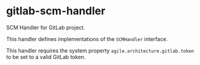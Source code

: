 # gitlab-scm-handler

SCM Handler for GitLab project.

This handler defines implementations of the `SCMHandler` interface.

This handler requires the system property `agile.architecture.gitlab.token` to be set to a valid GitLab token.